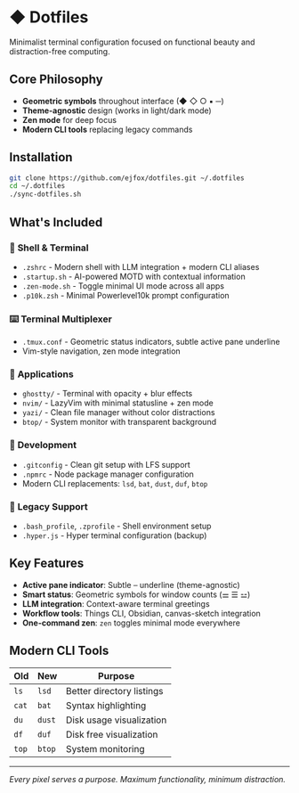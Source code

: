 # ◆ Dotfiles

Minimalist terminal configuration focused on functional beauty and distraction-free computing.

## Core Philosophy
- **Geometric symbols** throughout interface (◆ ◇ ○ ▪ ─)
- **Theme-agnostic** design (works in light/dark mode)  
- **Zen mode** for deep focus
- **Modern CLI tools** replacing legacy commands

## Installation

```bash
git clone https://github.com/ejfox/dotfiles.git ~/.dotfiles
cd ~/.dotfiles
./sync-dotfiles.sh
```

## What's Included

### 🔧 **Shell & Terminal**
- `.zshrc` - Modern shell with LLM integration + modern CLI aliases
- `.startup.sh` - AI-powered MOTD with contextual information
- `.zen-mode.sh` - Toggle minimal UI mode across all apps
- `.p10k.zsh` - Minimal Powerlevel10k prompt configuration

### ⌨️ **Terminal Multiplexer**
- `.tmux.conf` - Geometric status indicators, subtle active pane underline
- Vim-style navigation, zen mode integration

### 🎨 **Applications**
- `ghostty/` - Terminal with opacity + blur effects
- `nvim/` - LazyVim with minimal statusline + zen mode
- `yazi/` - Clean file manager without color distractions
- `btop/` - System monitor with transparent background

### 🔄 **Development**
- `.gitconfig` - Clean git setup with LFS support
- `.npmrc` - Node package manager configuration
- Modern CLI replacements: `lsd`, `bat`, `dust`, `duf`, `btop`

### 📱 **Legacy Support**
- `.bash_profile`, `.zprofile` - Shell environment setup
- `.hyper.js` - Hyper terminal configuration (backup)

## Key Features

- **Active pane indicator**: Subtle `─` underline (theme-agnostic)
- **Smart status**: Geometric symbols for window counts (⚌ ☰ ⚍)  
- **LLM integration**: Context-aware terminal greetings
- **Workflow tools**: Things CLI, Obsidian, canvas-sketch integration
- **One-command zen**: `zen` toggles minimal mode everywhere

## Modern CLI Tools

| Old | New | Purpose |
|-----|-----|---------|
| `ls` | `lsd` | Better directory listings |
| `cat` | `bat` | Syntax highlighting |
| `du` | `dust` | Disk usage visualization |
| `df` | `duf` | Disk free visualization |
| `top` | `btop` | System monitoring |

---

*Every pixel serves a purpose. Maximum functionality, minimum distraction.*